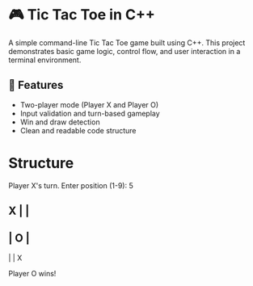 # 🎮 Tic Tac Toe in C++

A simple command-line Tic Tac Toe game built using C++. This project demonstrates basic game logic, control flow, and user interaction in a terminal environment.

## 🧠 Features

- Two-player mode (Player X and Player O)
- Input validation and turn-based gameplay
- Win and draw detection
- Clean and readable code structure

# Structure

Player X's turn. Enter position (1-9): 5

 X |   |  
-----------
   | O |  
-----------
   |   | X

Player O wins!
